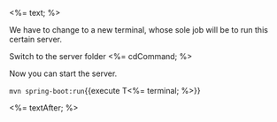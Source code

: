 <%= text; %>

We have to change to a new terminal, whose sole job will be to run this certain server. 

Switch to the server folder
<%= cdCommand; %>



Now you can start the server.

`mvn spring-boot:run`{{execute T<%= terminal; %>}}

<%= textAfter; %>